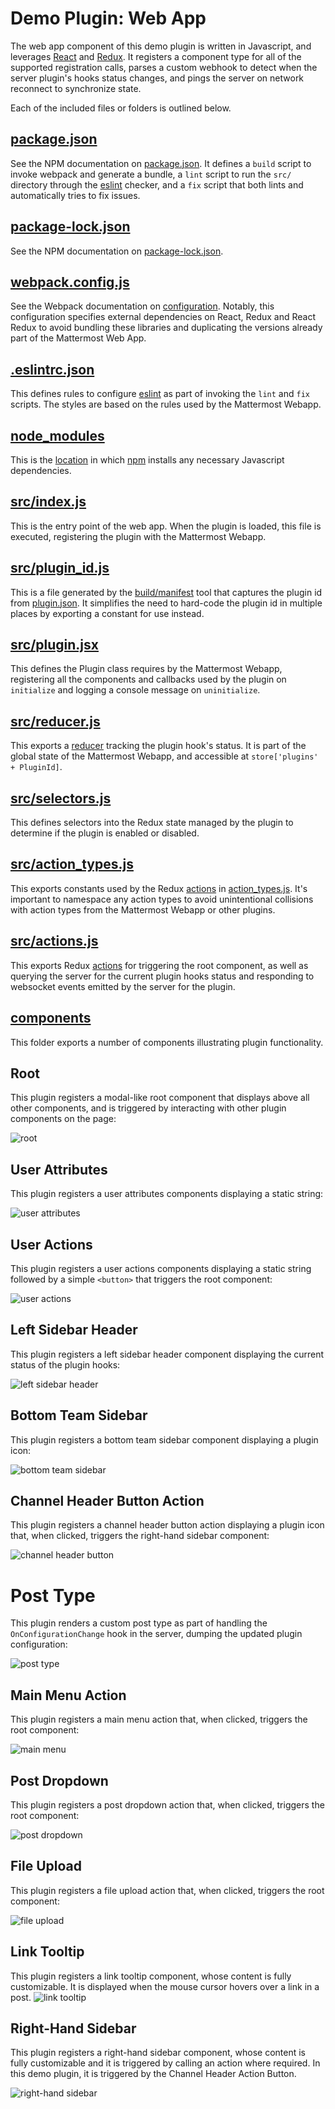 # Demo Plugin: Web App

The web app component of this demo plugin is written in Javascript, and leverages [React](https://reactjs.org/) and [Redux](https://redux.js.org/). It registers a component type for all of the supported registration calls, parses a custom webhook to detect when the server plugin's hooks status changes, and pings the server on network reconnect to synchronize state.

Each of the included files or folders is outlined below.

## [package.json](package.json)

See the NPM documentation on [package.json](https://docs.npmjs.com/files/package.json). It defines a `build` script to invoke webpack and generate a bundle, a `lint` script to run the `src/` directory through the [eslint](https://eslint.org/) checker, and a `fix` script that both lints and automatically tries to fix issues.

## [package-lock.json](package-lock.json)

See the NPM documentation on [package-lock.json](https://docs.npmjs.com/files/package-lock.json).

## [webpack.config.js](webpack.config.js)

See the Webpack documentation on [configuration](https://webpack.js.org/configuration/). Notably, this configuration specifies external dependencies on React, Redux and React Redux to avoid bundling these libraries and duplicating the versions already part of the Mattermost Web App.

## [.eslintrc.json](.eslintrc.json)

This defines rules to configure [eslint](https://eslint.org/) as part of invoking the `lint` and `fix` scripts. The styles are based on the rules used by the Mattermost Webapp.

## [node\_modules](node_modules)

This is the [location](https://docs.npmjs.com/files/folders#node-modules) in which [npm](https://www.npmjs.com/) installs any necessary Javascript dependencies.

## [src/index.js](src/index.js)

This is the entry point of the web app. When the plugin is loaded, this file is executed, registering the plugin with the Mattermost Webapp.

## [src/plugin\_id.js](src/plugin_id.js)

This is a file generated by the [build/manifest](../build/manifest) tool that captures the plugin id from [plugin.json](../plugin.json). It simplifies the need to hard-code the plugin id in multiple places by exporting a constant for use instead.

## [src/plugin.jsx](src/plugin.jsx)

This defines the Plugin class requires by the Mattermost Webapp, registering all the components and callbacks used by the plugin on `initialize` and logging a console message on `uninitialize`.

## [src/reducer.js](src/reducer.js)

This exports a [reducer](https://redux.js.org/basics/reducers) tracking the plugin hook's status. It is part of the global state of the Mattermost Webapp, and accessible at `store['plugins' + PluginId]`.

## [src/selectors.js](src/selectors.js)

This defines selectors into the Redux state managed by the plugin to determine if the plugin is enabled or disabled.

## [src/action\_types.js](src/action_types.js)

This exports constants used by the Redux [actions](https://redux.js.org/basics/actions) in [action\_types.js](src/action_types.js). It's important to namespace any action types to avoid unintentional collisions with action types from the Mattermost Webapp or other plugins.

## [src/actions.js](src/actions.js)

This exports Redux [actions](https://redux.js.org/basics/actions) for triggering the root component, as well as querying the server for the current plugin hooks status and responding to websocket events emitted by the server for the plugin.

## [components](components)

This folder exports a number of components illustrating plugin functionality.

## Root

This plugin registers a modal-like root component that displays above all other components, and is triggered by interacting with other plugin components on the page:

![root](docs/root.png)

## User Attributes

This plugin registers a user attributes components displaying a static string:

![user attributes](docs/user_attributes.png)

## User Actions

This plugin registers a user actions components displaying a static string followed by a simple `<button>` that triggers the root component:

![user actions](docs/user_actions.png)

## Left Sidebar Header

This plugin registers a left sidebar header component displaying the current status of the plugin hooks:

![left sidebar header](docs/left_sidebar_header.png)

## Bottom Team Sidebar

This plugin registers a bottom team sidebar component displaying a plugin icon:

![bottom team sidebar](docs/bottom_team_sidebar.png)

## Channel Header Button Action

This plugin registers a channel header button action displaying a plugin icon that, when clicked, triggers the right-hand sidebar component:

![channel header button](docs/channel_header_button.png)

# Post Type

This plugin renders a custom post type as part of handling the `OnConfigurationChange` hook in the server, dumping the updated plugin configuration:

![post type](docs/post_type.png)

## Main Menu Action

This plugin registers a main menu action that, when clicked, triggers the root component:

![main menu](docs/main_menu.png)

## Post Dropdown

This plugin registers a post dropdown action that, when clicked, triggers the root component:

![post dropdown](docs/post_dropdown.png)

## File Upload

This plugin registers a file upload action that, when clicked, triggers the root component:

![file upload](docs/file_upload.png)

## Link Tooltip

This plugin registers a link tooltip component, whose content is fully customizable. It is displayed when the mouse cursor hovers over a link in a post.
![link tooltip](docs/link_tooltip.png)

## Right-Hand Sidebar

This plugin registers a right-hand sidebar component, whose content is fully customizable and it is triggered by calling an action where required. In this demo plugin, it is triggered by the Channel Header Action Button.

![right-hand sidebar](docs/right_hand_sidebar.png)
